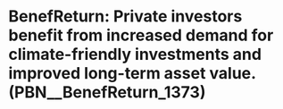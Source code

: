 # BenefReturn: __Private investors benefit from increased demand for climate-friendly investments and improved long-term asset value.__ (PBN__BenefReturn_1373)

